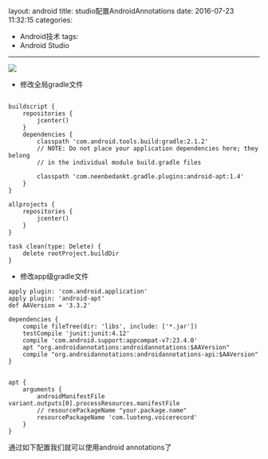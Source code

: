 layout: android
title: studio配置AndroidAnnotations
date: 2016-07-23 11:32:15
categories:
- Android技术
tags:
- Android Studio
---


<img src="/img/data/androidstudio.png" />

- 修改全局gradle文件

```

buildscript {
    repositories {
        jcenter()
    }
    dependencies {
        classpath 'com.android.tools.build:gradle:2.1.2'
        // NOTE: Do not place your application dependencies here; they belong
        // in the individual module build.gradle files

        classpath 'com.neenbedankt.gradle.plugins:android-apt:1.4'
    }
}

allprojects {
    repositories {
        jcenter()
    }
}

task clean(type: Delete) {
    delete rootProject.buildDir
}

```
 - 修改app级gradle文件

```
apply plugin: 'com.android.application'
apply plugin: 'android-apt'
def AAVersion = '3.3.2'

dependencies {
    compile fileTree(dir: 'libs', include: ['*.jar'])
    testCompile 'junit:junit:4.12'
    compile 'com.android.support:appcompat-v7:23.4.0'
    apt "org.androidannotations:androidannotations:$AAVersion"
    compile "org.androidannotations:androidannotations-api:$AAVersion"
}


apt {
    arguments {
        androidManifestFile variant.outputs[0].processResources.manifestFile
        // resourcePackageName "your.package.name"
        resourcePackageName 'com.luoteng.voicerecord'
    }
}

```

通过如下配置我们就可以使用android annotations了